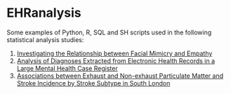 # EHRanalysis

Some examples of Python, R, SQL and SH scripts used in the following statistical analysis studies:
1. [Investigating the Relationship between Facial Mimicry and Empathy](https://doi.org/10.3390/bs12080250)
2. [Analysis of Diagnoses Extracted from Electronic Health Records in a Large Mental Health Case Register](https://doi.org/10.1371/journal.pone.0171526)
3. [Associations between Exhaust and Non-exhaust Particulate Matter and Stroke Incidence by Stroke Subtype in South London](https://pubmed.ncbi.nlm.nih.gov/27295599/)
